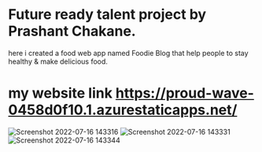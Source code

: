 # Future ready talent project by Prashant Chakane.
here i created a food web app named Foodie Blog that help people to stay healthy & make delicious food.

# my website link  https://proud-wave-0458d0f10.1.azurestaticapps.net/
![Screenshot 2022-07-16 143316](https://user-images.githubusercontent.com/96327660/179348371-0be5051d-91f7-47d8-9050-57c68e4c1d1f.jpg)
![Screenshot 2022-07-16 143331](https://user-images.githubusercontent.com/96327660/179348379-1ae18f27-5be1-4e7d-8928-511f1bef3f0d.jpg)
![Screenshot 2022-07-16 143344](https://user-images.githubusercontent.com/96327660/179348386-353155fd-db30-452c-a860-d0952dbc67d9.jpg)
